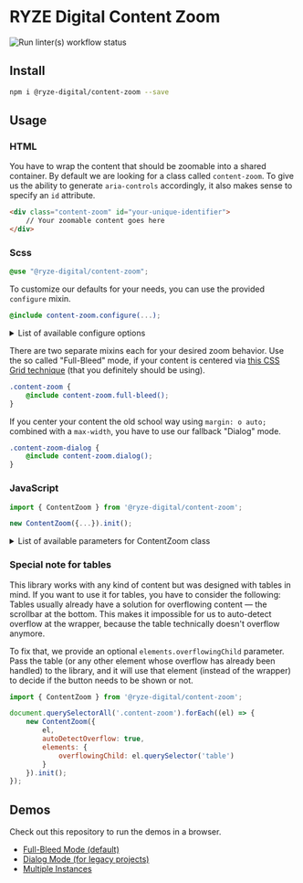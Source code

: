 # RYZE Digital Content Zoom

![Run linter(s) workflow status](https://github.com/ryze-digital/content-zoom/actions/workflows/run-lint.yml/badge.svg)

## Install

```sh
npm i @ryze-digital/content-zoom --save
```

## Usage

### HTML

You have to wrap the content that should be zoomable into a shared container. By default we are looking for a class
called `content-zoom`. To give us the ability to generate `aria-controls` accordingly, it also makes sense to specify an
`id` attribute.

```html
<div class="content-zoom" id="your-unique-identifier">
    // Your zoomable content goes here
</div>
```

### Scss

```scss
@use "@ryze-digital/content-zoom";
```

To customize our defaults for your needs, you can use the provided `configure` mixin.

```scss
@include content-zoom.configure(...);
```

<details>
<summary>List of available configure options</summary>

| Option                                | Type              | Default       | Description                                       |
|---------------------------------------|-------------------|---------------|---------------------------------------------------|
| full-bleed                            | Map               |               | Config options for the full-bleed mode            |
| full-bleed.max-width                  | Number            | `42rem`       | The maximum width of your centered content column |
| full-bleed.transition                 | Map               |               |                                                   |
| full-bleed.transition.duration        | Number            | `300ms`       |                                                   |
| full-bleed.transition.timing-function | String (Unquoted) | `ease-in-out` |                                                   |
| full-bleed.grid-column                | Map               |               |                                                   |
| full-bleed.grid-column.start          | Number            | `1`           |                                                   |
| full-bleed.grid-column.end            | Number            | `-1`          |                                                   |
| full-bleed.classes                    | Map               |               | Selectors that are used inside our mixins         |
| full-bleed.classes.zoomed             | String (Quoted)   | `"zoom"`      |                                                   |
| dialog                                | Map               |               | Config options for the legacy mode                |
| dialog.transition                     | Map               |               |                                                   |
| dialog.transition.duration            | Number            | `400ms`       |                                                   |
| dialog.transition.timing-function     | String (Unquoted) | `ease`        |                                                   |

Check out [the actual configure mixin](src/styles/_config.scss) for better understanding.
</details>

There are two separate mixins each for your desired zoom behavior. Use the so called "Full-Bleed" mode, if your content
is centered via [this CSS Grid technique](https://www.joshwcomeau.com/css/full-bleed/) (that you definitely should be
using).

```scss
.content-zoom {
    @include content-zoom.full-bleed();
}
```

If you center your content the old school way using `margin: o auto;` combined with a `max-width`, you have to use our
fallback "Dialog" mode.

```scss
.content-zoom-dialog {
    @include content-zoom.dialog();
}
```

### JavaScript

```js
import { ContentZoom } from '@ryze-digital/content-zoom';

new ContentZoom({...}).init();
```

<details>
<summary>List of available parameters for ContentZoom class</summary>

| Option                    | Type        | Default                                                                                                                                      | Description                                                                                                                                                                                                                     |
|---------------------------|-------------|----------------------------------------------------------------------------------------------------------------------------------------------|---------------------------------------------------------------------------------------------------------------------------------------------------------------------------------------------------------------------------------|
| el                        | HTMLElement | <code>document.querySelector('.content-zoom')</code>                                                                                         | Container to which the library should be bound                                                                                                                                                                                  |
| mode                      | string      | <code>'FullBleed'</code>                                                                                                                     | Switch between default (`'FullBleed'`) and legacy (`'Dialog'`) mode                                                                                                                                                             |
| autoDetectOverflow        | boolean     | <code>false</code>                                                                                                                           | If set to `true` the button is only shown, if the the container has overflowing content. If set to `false` the button is always visible. In most cases `true` is only usefully in combination with `elements.overflowingChild`. |
| autoDetectZoomability     | boolean     | <code>true</code>                                                                                                                            | If set to `true` the button gets hidden, if zooming wouldn't make the element bigger (for example if the content is the same size as the viewport). If set to `false` the button stays always visible.                          |
| labels                    | object      | <pre>{<br>&nbsp;&nbsp;zoomIn: 'Expand content',<br>&nbsp;&nbsp;zoomOut: 'Collapse content'<br>}</pre>                                        | Default (button) labels                                                                                                                                                                                                         |
| elements                  | object      |                                                                                                                                              | Elements used by the library                                                                                                                                                                                                    |
| elements.overflowingChild | HTMLElement | <code>null</code>                                                                                                                            | An optional child element that can be used to `autoDetectOverflow`. This is needed, if the child element itself already has a solution against overflow (e.g. a `<table>` with a scrollbar)                                     |
| elements.limitingAncestor | HTMLElement | <code>document.body</code>                                                                                                                   | The element being used to `autoDetectZoomability`                                                                                                                                                                               |
| elements.buttonTarget     | HTMLElement | <code>null</code>                                                                                                                            | The element the button gets appended to. If `null` the button becomes the first child of `el`.                                                                                                                                  |
| classes                   | object      | <pre>{<br>&nbsp;&nbsp;zoomed: 'zoom',<br>&nbsp;&nbsp;button: 'content-zoom-trigger',<br>&nbsp;&nbsp;dialog: 'content-zoom-dialog'<br>}</pre> | Selectors that are used internally or states that will be added to elements                                                                                                                                                     |
</details>

### Special note for tables

This library works with any kind of content but was designed with tables in mind. If you want to use it for tables, you 
have to consider the following: Tables usually already have a solution for overflowing content — the scrollbar at the 
bottom. This makes it impossible for us to auto-detect overflow at the wrapper, because the table technically doesn't
overflow anymore. 

To fix that, we provide an optional `elements.overflowingChild` parameter. Pass the table (or any other element whose 
overflow has already been handled) to the library, and it will use that element (instead of the wrapper) to decide if
the button needs to be shown or not.

```js
import { ContentZoom } from '@ryze-digital/content-zoom';

document.querySelectorAll('.content-zoom').forEach((el) => {
    new ContentZoom({
        el,
        autoDetectOverflow: true,
        elements: {
            overflowingChild: el.querySelector('table')
        }   
    }).init();
});
```

## Demos

Check out this repository to run the demos in a browser.

- [Full-Bleed Mode (default)](/demos/full-bleed.html)
- [Dialog Mode (for legacy projects)](/demos/dialog.html)
- [Multiple Instances](/demos/multiple-instances.html)